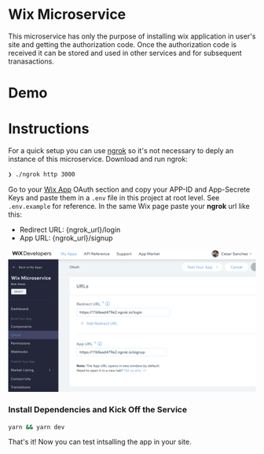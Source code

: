 # Wix Microservice

This microservice has only the purpose of installing wix application in user's site and getting the authorization code.
Once the authorization code is received it can be stored and used in other services and for subsequent tranasactions.

# Demo



# Instructions
For a quick setup you can use [ngrok](https://ngrok.com/) so it's not necessary to deply an instance of this microservice. Download and run ngrok:

```sh
❯ ./ngrok http 3000
```

Go to your [Wix App](https://dev.wix.com/dc3/my-apps/) OAuth section and copy your APP-ID and App-Secrete Keys and paste them in a `.env` file in this project at root level. See `.env.example` for reference. In the same Wix page paste your **ngrok** url like this:
 - Redirect URL: {ngrok_url}/login
 - App URL: {ngrok_url}/signup

![Wix App OAuth](./instructions/wix-app-urls.png)

### Install Dependencies and Kick Off the Service

```sh
yarn && yarn dev
```

That's it! Now you can test intsalling the app in your site.
